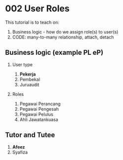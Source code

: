 # 002 User Roles

This tutorial is to teach on:

1.  Business logic - how do we assign role(s) to user(s)
2.  CODE: many-to-many relationship, attach, detach


## Business logic (example PL eP)

1. User type
    1. __Pekerja__
    2. Pembekal
    3. Juruaudit

2. Roles
    1. Pegawai Perancang
    2. Pegawai Pengesah
    3. Pegawai Pelulus
    4. Ahli Jawatankuasa

## Tutor and Tutee

1. __Afeez__ 
2. Syafiza